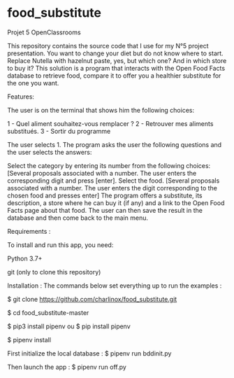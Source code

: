 # food_substitute
Projet 5 OpenClassrooms

This repository contains the source code that I use for my N°5 project presentation.
You want to change your diet but do not know where to start. Replace Nutella with hazelnut paste, yes, but which one? And in which store to buy it? This solution is a program that interacts with the Open Food Facts database to retrieve food, compare it to offer you a healthier substitute for the one you want.

Features:

The user is on the terminal that shows him the following choices:

1 - Quel aliment souhaitez-vous remplacer ? 
2 - Retrouver mes aliments substitués.
3 - Sortir du programme

The user selects 1. The program asks the user the following questions and the user selects the answers:

Select the category by entering its number from the following choices: [Several proposals associated with a number. The user enters the corresponding digit
and press [enter].
Select the food. [Several proposals associated with a number. The user enters the digit corresponding to the chosen food and presses enter]
The program offers a substitute, its description, a store where he can buy it (if any) and a link to the Open Food Facts page about that food.
The user can then save the result in the database and then come back to the main menu.

Requirements :

To install and run this app, you need:

Python 3.7+

git (only to clone this repository)

Installation :
The commands below set everything up to run the examples :

$ git clone https://github.com/charlinox/food_substitute.git

$ cd food_substitute-master

$ pip3 install pipenv ou $ pip install pipenv

$ pipenv install

First initialize the local database :
$ pipenv run bddinit.py

Then launch the app :
$ pipenv run off.py
